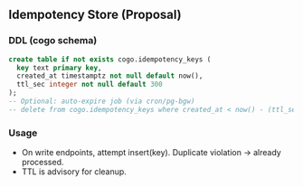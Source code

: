 ## Idempotency Store (Proposal)

### DDL (cogo schema)
```sql
create table if not exists cogo.idempotency_keys (
  key text primary key,
  created_at timestamptz not null default now(),
  ttl_sec integer not null default 300
);
-- Optional: auto-expire job (via cron/pg-bgw)
-- delete from cogo.idempotency_keys where created_at < now() - (ttl_sec || ' seconds')::interval;
```

### Usage
- On write endpoints, attempt insert(key). Duplicate violation → already processed.
- TTL is advisory for cleanup.


